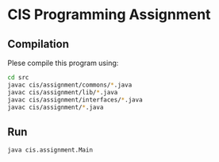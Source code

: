 # CIS Programming Assignment

## Compilation

Plese compile this program using:

```bash
cd src
javac cis/assignment/commons/*.java
javac cis/assignment/lib/*.java
javac cis/assignment/interfaces/*.java
javac cis/assignment/*.java
```

## Run

```
java cis.assignment.Main
```
